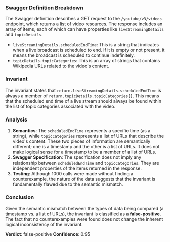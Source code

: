 ### Swagger Definition Breakdown
The Swagger definition describes a GET request to the `/youtube/v3/videos` endpoint, which returns a list of video resources. The response includes an array of items, each of which can have properties like `liveStreamingDetails` and `topicDetails`. 

- `liveStreamingDetails.scheduledEndTime`: This is a string that indicates when a live broadcast is scheduled to end. If it is empty or not present, it means the broadcast is scheduled to continue indefinitely.
- `topicDetails.topicCategories`: This is an array of strings that contains Wikipedia URLs related to the video's content.

### Invariant
The invariant states that `return.liveStreamingDetails.scheduledEndTime` is always a member of `return.topicDetails.topicCategories[]`. This means that the scheduled end time of a live stream should always be found within the list of topic categories associated with the video.

### Analysis
1. **Semantics**: The `scheduledEndTime` represents a specific time (as a string), while `topicCategories` represents a list of URLs that describe the video's content. These two pieces of information are semantically different; one is a timestamp and the other is a list of URLs. It does not make logical sense for a timestamp to be a member of a list of URLs.
2. **Swagger Specification**: The specification does not imply any relationship between `scheduledEndTime` and `topicCategories`. They are independent properties of the items returned in the response.
3. **Testing**: Although 1000 calls were made without finding a counterexample, the nature of the data suggests that the invariant is fundamentally flawed due to the semantic mismatch.

### Conclusion
Given the semantic mismatch between the types of data being compared (a timestamp vs. a list of URLs), the invariant is classified as a **false-positive**. The fact that no counterexamples were found does not change the inherent logical inconsistency of the invariant. 

**Verdict**: false-positive
**Confidence**: 0.95
